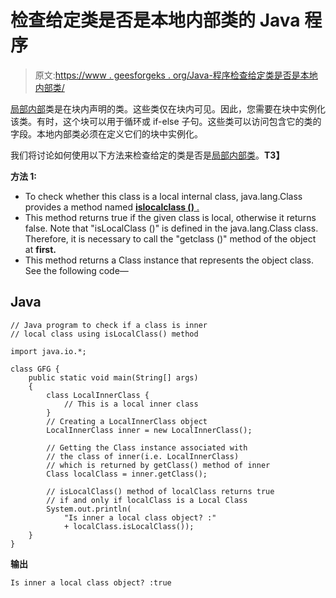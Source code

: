 # 检查给定类是否是本地内部类的 Java 程序

> 原文:[https://www . geesforgeks . org/Java-程序检查给定类是否是本地内部类/](https://www.geeksforgeeks.org/java-program-to-check-if-a-given-class-is-a-local-inner-class/)

[局部内部](https://www.geeksforgeeks.org/local-inner-class-java/)类是在块内声明的类。这些类仅在块内可见。因此，您需要在块中实例化该类。有时，这个块可以用于循环或 if-else 子句。这些类可以访问包含它的类的字段。本地内部类必须在定义它们的块中实例化。

我们将讨论如何使用以下方法来检查给定的类是否是[局部内部类](https://www.geeksforgeeks.org/local-inner-class-java/)。**T3】**

**方法 1:**

*   To check whether this class is a local internal class, java.lang.Class provides a method named [**islocalclass ()** .](https://www.geeksforgeeks.org/class-islocalclass-method-in-java-with-examples/)
*   This method returns true if the given class is local, otherwise it returns false. Note that "isLocalClass ()" is defined in the java.lang.Class class. Therefore, it is necessary to call the "getclass ()" method of the object at **first.**
*   This method returns a Class instance that represents the object class. See the following code—

## Java

```
// Java program to check if a class is inner
// local class using isLocalClass() method

import java.io.*;

class GFG {
    public static void main(String[] args)
    {
        class LocalInnerClass {
            // This is a local inner class
        }
        // Creating a LocalInnerClass object
        LocalInnerClass inner = new LocalInnerClass();

        // Getting the Class instance associated with
        // the class of inner(i.e. LocalInnerClass)
        // which is returned by getClass() method of inner
        Class localClass = inner.getClass();

        // isLocalClass() method of localClass returns true
        // if and only if localClass is a Local Class
        System.out.println(
            "Is inner a local class object? :"
            + localClass.isLocalClass());
    }
}
```

**输出**

```
Is inner a local class object? :true
```
